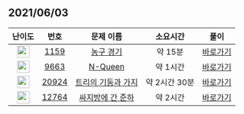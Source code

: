 ## 2021/06/03
| 난이도 | 번호 | 문제 이름 | 소요시간 | 풀이 
|:------:|:----:|:---------:|:------:|:------:|
| <img height="25px" width="25px" src="https://static.solved.ac/tier_small/4.svg"/> | [1159](https://www.acmicpc.net/problem/1159) | [농구 경기](https://www.acmicpc.net/problem/1159) | 약 15분 | [바로가기](https://github.com/MinsangKong/DailyProblem/blob/main/06-03/1.py)| 
| <img height="25px" width="25px" src="https://static.solved.ac/tier_small/11.svg"/> | [9663](https://www.acmicpc.net/problem/9663) | [N-Queen](https://www.acmicpc.net/problem/9663) | 약 1시간 | [바로가기](https://github.com/MinsangKong/DailyProblem/blob/main/06-03/2.py)| 
| <img height="25px" width="25px" src="https://static.solved.ac/tier_small/12.svg"/> | [20924](https://www.acmicpc.net/problem/20924) | [트리의 기둥과 가지](https://www.acmicpc.net/problem/20924) | 약 2시간 30분 | [바로가기](https://github.com/MinsangKong/DailyProblem/blob/main/06-03/3-1.py)| 
| <img height="25px" width="25px" src="https://static.solved.ac/tier_small/13.svg"/> | [12764](https://www.acmicpc.net/problem/12764) | [싸지방에 간 준하](https://www.acmicpc.net/problem/12764) |약 2시간 | [바로가기](https://github.com/MinsangKong/DailyProblem/blob/main/06-03/4.py)| 
